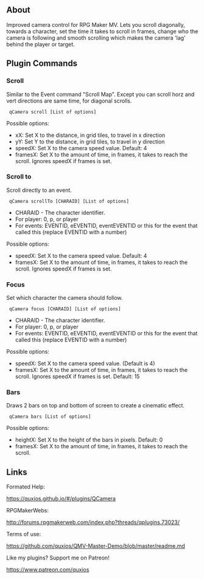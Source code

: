 

## AboutImproved camera control for RPG Maker MV. Lets you scroll diagonally,towards a character, set the time it takes to scroll in frames, change whothe camera is following and smooth scrolling which makes the camera 'lag'behind the player or target.

## Plugin Commands
### **Scroll**Similar to the Event command "Scroll Map". Except you can scroll horz andvert directions are same time, for diagonal scrolls.~~~ qCamera scroll [List of options]~~~Possible options:- xX: Set X to the distance, in grid tiles, to travel in x direction- yY: Set Y to the distance, in grid tiles, to travel in y direction- speedX: Set X to the camera speed value. Default: 4- framesX: Set X to the amount of time, in frames, it takes to reach the scroll. Ignores speedX if frames is set.

### **Scroll to**Scroll directly to an event.~~~ qCamera scrollTo [CHARAID] [List of options]~~~- CHARAID - The character identifier. - For player: 0, p, or player - For events: EVENTID, eEVENTID, eventEVENTID or this for the event that called this (replace EVENTID with a number)Possible options:- speedX: Set X to the camera speed value. Default: 4- framesX: Set X to the amount of time, in frames, it takes to reach the scroll. Ignores speedX if frames is set.

### **Focus**Set which character the camera should follow.~~~ qCamera focus [CHARAID] [List of options]~~~- CHARAID - The character identifier. - For player: 0, p, or player - For events: EVENTID, eEVENTID, eventEVENTID or this for the event that called this (replace EVENTID with a number)Possible options:- speedX: Set X to the camera speed value. (Default is 4)- framesX: Set X to the amount of time, in frames, it takes to reach the scroll. Ignores speedX if frames is set. Default: 15

### **Bars**Draws 2 bars on top and bottom of screen to create a cinematic effect.~~~ qCamera bars [List of options]~~~Possible options:- heightX: Set X to the height of the bars in pixels. Default: 0- framesX: Set X to the amount of time, in frames, it takes to reach the scroll.

## LinksFormated Help: https://quxios.github.io/#/plugins/QCameraRPGMakerWebs: http://forums.rpgmakerweb.com/index.php?threads/qplugins.73023/Terms of use: https://github.com/quxios/QMV-Master-Demo/blob/master/readme.mdLike my plugins? Support me on Patreon! https://www.patreon.com/quxios